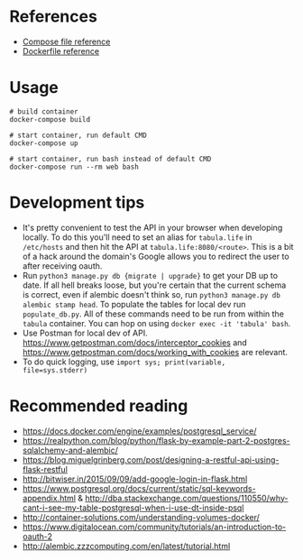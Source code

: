 # References

* [Compose file reference](https://docs.docker.com/compose/compose-file/)
* [Dockerfile reference](https://docs.docker.com/engine/reference/builder/)

# Usage

```
# build container
docker-compose build

# start container, run default CMD
docker-compose up

# start container, run bash instead of default CMD
docker-compose run --rm web bash
```

# Development tips
* It's pretty convenient to test the API in your browser when developing locally. To do this you'll need to set an alias for `tabula.life` in `/etc/hosts` and then hit the API at `tabula.life:8080/<route>`. This is a bit of a hack around the domain's Google allows you to redirect the user to after receiving oauth.
* Run `python3 manage.py db {migrate | upgrade}` to get your DB up to date. If all hell breaks loose, but you're certain that the current schema is correct, even if alembic doesn't think so, run `python3 manage.py db alembic stamp head`. To populate the tables for local dev run `populate_db.py`. All of these commands need to be run from within the `tabula` container. You can hop on using `docker exec -it 'tabula' bash`.
* Use Postman for local dev of API. https://www.getpostman.com/docs/interceptor_cookies and https://www.getpostman.com/docs/working_with_cookies are relevant.
* To do quick logging, use `import sys; print(variable, file=sys.stderr)`

# Recommended reading 
* https://docs.docker.com/engine/examples/postgresql_service/
* https://realpython.com/blog/python/flask-by-example-part-2-postgres-sqlalchemy-and-alembic/
* https://blog.miguelgrinberg.com/post/designing-a-restful-api-using-flask-restful
* http://bitwiser.in/2015/09/09/add-google-login-in-flask.html
* https://www.postgresql.org/docs/current/static/sql-keywords-appendix.html & http://dba.stackexchange.com/questions/110550/why-cant-i-see-my-table-postgresql-when-i-use-dt-inside-psql
* http://container-solutions.com/understanding-volumes-docker/
* https://www.digitalocean.com/community/tutorials/an-introduction-to-oauth-2
* http://alembic.zzzcomputing.com/en/latest/tutorial.html
